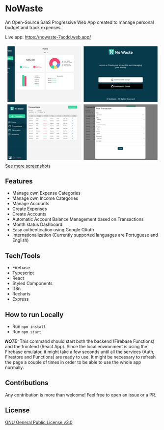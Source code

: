 # NoWaste

An Open-Source SaaS Progressive Web App created to manage personal budget and track expenses.

Live app: https://nowaste-7acdd.web.app/

![NoWaste Screenshot](./docs/screenshots/readme_screenshot.JPG)
[See more screenshots](./docs/screenshots/)

## Features

- Manage own Expense Categories
- Manage own Income Categories
- Manage Accounts
- Create Expenses
- Create Accounts
- Automatic Account Balance Management based on Transactions
- Month status Dashboard
- Easy authentication using Google OAuth
- Internationalization (Currently supported languages are Portuguese and English)

## Tech/Tools

- Firebase
- Typescript
- React
- Styled Components
- I18n
- Recharts
- Express

## How to run Locally

- Run `npm install`
- Run `npm start`

**_NOTE:_** This command should start both the backend (Firebase Functions) and the frontend (React App). Since the local environment is using the Firebase emulator, it might take a few seconds until all the services (Auth, Firestore and Functions) are ready to use. It might be necessary to refresh the page a couple of times in order to be able to use the whole app normally.

## Contributions

Any contribution is more than welcome! Feel free to open an issue or a PR.

## License

[GNU General Public License v3.0](./LICENSE)
